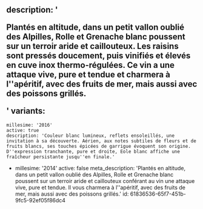 description: '<p>Plantés en altitude, dans un petit vallon oublié des Alpilles, Rolle et Grenache blanc poussent sur un terroir aride et caillouteux. Les raisins sont pressés doucement, puis vinifiés et élevés en cuve inox thermo-régulées. Ce vin a une attaque vive, pure et tendue et charmera à l''apéritif, avec des fruits de mer, mais aussi avec des poissons grillés.</p>'
variants:
  -
    millesime: '2016'
    active: true
    description: 'Couleur blanc lumineux, reflets ensoleillés, une invitation à sa découverte. Aérien, aux notes subtiles de fleurs et de fruits blancs, ses touches épicées de garrigue évoquent son origine. D''expression tranchante, pure et droite, Eole blanc affiche une fraîcheur persistante jusqu''en finale.'
  -
    millesime: '2014'
    active: false
meta_description: 'Plantés en altitude, dans un petit vallon oublié des Alpilles, Rolle et Grenache blanc poussent sur un terroir aride et caillouteux conférant au vin une attaque vive, pure et tendue. Il vous charmera à l''apéritif, avec des fruits de mer, mais aussi avec des poissons grillés.'
id: 61836536-65f7-451b-9fc5-92ef05f86dc4
